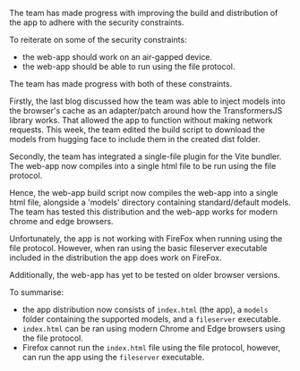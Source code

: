 
The team has made progress with improving the build and distribution of the app to adhere with the security constraints.

To reiterate on some of the security constraints:
- the web-app should work on an air-gapped device.
- the web-app should be able to run using the file protocol.

The team has made progress with both of these constraints.

Firstly, the last blog discussed how the team was able to inject models into the browser's cache as an adapter/patch
around how the TransformersJS library works. That allowed the app to function without making network requests. This 
week, the team edited the build script to download the models from hugging face to include them in the created dist 
folder.

Secondly, the team has integrated a single-file plugin for the Vite bundler. The web-app now compiles into a single 
html file to be run using the file protocol. 

Hence, the web-app build script now compiles the web-app into a single html file, alongside a 'models' directory
containing standard/default models. The team has tested this distribution and the web-app works for modern chrome and
edge browsers. 

Unfortunately, the app is not working with FireFox when running using the file protocol. However, when ran using the
basic fileserver executable included in the distribution the app does work on FireFox. 

Additionally, the web-app has yet to be tested on older browser versions.

To summarise:
- the app distribution now consists of `index.html` (the app), a `models` folder containing the supported models, and a
`fileserver` executable.
- `index.html` can be ran using modern Chrome and Edge browsers using the file protocol.
- Firefox cannot run the `index.html` file using the file protocol, however, can run the app using the `fileserver` 
executable.
